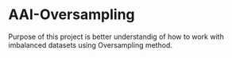 # AAI-Oversampling
Purpose of this project is better understandig of how to work with imbalanced datasets using Oversampling method.
